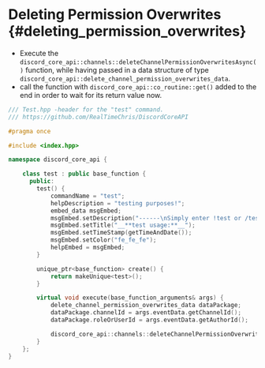 Deleting Permission Overwrites {#deleting_permission_overwrites}
============
- Execute the `discord_core_api::channels::deleteChannelPermissionOverwritesAsync()` function, while having passed in a data structure of type `discord_core_api::delete_channel_permission_overwrites_data`.
- call the function with `discord_core_api::co_routine::get()` added to the end in order to wait for its return value now.

```cpp
/// Test.hpp -header for the "test" command.
/// https://github.com/RealTimeChris/DiscordCoreAPI

#pragma once

#include <index.hpp>

namespace discord_core_api {

	class test : public base_function {
	  public:
		test() {
			commandName = "test";
			helpDescription = "testing purposes!";
			embed_data msgEmbed;
			msgEmbed.setDescription("------\nSimply enter !test or /test!\n------");
			msgEmbed.setTitle("__**test usage:**__");
			msgEmbed.setTimeStamp(getTimeAndDate());
			msgEmbed.setColor("fe_fe_fe");
			helpEmbed = msgEmbed;
		}

		unique_ptr<base_function> create() {
			return makeUnique<test>();
		}

		virtual void execute(base_function_arguments& args) {
			delete_channel_permission_overwrites_data dataPackage;
			dataPackage.channelId = args.eventData.getChannelId();
			dataPackage.roleOrUserId = args.eventData.getAuthorId();

			discord_core_api::channels::deleteChannelPermissionOverwritesAsync(const dataPackage).get();
		}
	};
}
```
